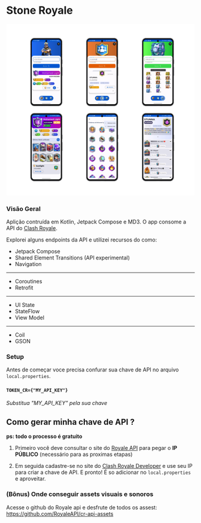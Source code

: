 # Stone Royale

<img src="./public/hero.png">

### Visão Geral

Aplição contruída em Kotlin, Jetpack Compose e MD3. O app consome a API do [Clash Royale](https://developer.clashroyale.com/#/).

Explorei alguns endpoints da API e utilizei recursos do como:

   - Jetpack Compose
   - Shared Element Transitions (API experimental)
   - Navigation
   ---
   - Coroutines
   - Retrofit
   ----
   - UI State
   - StateFlow
   - View Model
   - --
   - Coil
   - GSON

### Setup

Antes de começar voce precisa confurar sua chave de API no arquivo `local.properties`.

#### `TOKEN_CR={"MY_API_KEY"}`

_Substitua *"MY_API_KEY"* pela sua chave_ 

## Como gerar minha chave de API ?

**ps: todo o processo é gratuito**

  1. Primeiro você deve consultar o site do 
[Royale API](https://docs.royaleapi.com/proxy.html) para pegar o **IP PÚBLICO** (necessário para as proximas etapas)

  2. Em seguida cadastre-se no site do [Clash Royale Developer](https://developer.clashroyale.com/#/) e use seu IP para criar a chave de API. E pronto! É so adicionar no `local.properties` e aproveitar.

### (Bônus) Onde conseguir assets visuais e sonoros

  Acesse o github do Royale api e desfrute de todos os assest: https://github.com/RoyaleAPI/cr-api-assets